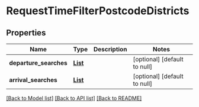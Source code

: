 # RequestTimeFilterPostcodeDistricts
## Properties

Name | Type | Description | Notes
------------ | ------------- | ------------- | -------------
**departure\_searches** | [**List**](RequestTimeFilterPostcodeDistrictsDepartureSearch.md) |  | [optional] [default to null]
**arrival\_searches** | [**List**](RequestTimeFilterPostcodeDistrictsArrivalSearch.md) |  | [optional] [default to null]

[[Back to Model list]](../README.md#documentation-for-models) [[Back to API list]](../README.md#documentation-for-api-endpoints) [[Back to README]](../README.md)


